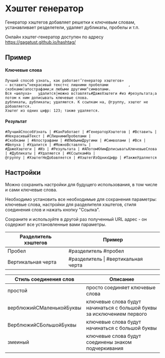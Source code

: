 # Хэштег генератор
Генератор хэштегов добавляет решетки к ключевым словам, устанавливает резделетели, удаляет дубликаты, пробелы и т.п.

Онлайн хэштег-генератор доступен по адресу https://gagatust.github.io/hashtag/

## Пример
#### Ключевые слова
```
Лучший способ узнать, как работает’генератор хэштегов» 
– вставить“некрасивый текст<с лишними пробелами         ,  скобками)апострафами;и любыми другими^символами.
Вся «шелуха»   удалится|можно вставлять#ДажеХэштеги #из #результата;а потом к ним дописывать ключевые слова.
дубликаты, дубликаты; удаляются. К ссылкам на, @группу, хэштег не добавляется.
Хэштег из одних цифр: 123; также удаляется.
```
#### Результат
```
#ЛучшийСпособУзнать | #КакРаботает | #ГенераторХэштегов | #Вставить | #НекрасивыйТекст | #СЛишнимиПробелами | 
#Скобками | #Апострафами | #ИЛюбымиДругими | #Символами | #Вся | #Шелуха | #Удалится | #МожноВставлять | 
#ДажеХэштеги | #Из | #Результата | #АПотомКНимДописыватьКлючевыеСлова | #Дубликаты | #Удаляются | #КСсылкамНа | 
@группу | #ХэштегНеДобавляется | #ХэштегИзОднихЦифр | #ТакжеУдаляется
```
## Настройки
Можно сохранить настройки для будущего использования, в том числе и сами ключевые слова.

Необходимо установить все необходимые для сохранения параметры: ключевые слова, настройки для разделителя хэштегов, стиля соединения слов и нажать кнопку "Ссылка". 

Сохраните и используйте в другой раз полученный URL адрес - он содержит все установленные вами параметры.

| Разделитель хэштегов | Пример                                  |
|----------------------|-----------------------------------------|
| Пробел               | #разделитель #пробел                    |
| Вертикальная черта   | #разделитель &#124; #вертикальная черта |

| Стиль соединения слов    | Описание                                                               |
|--------------------------|------------------------------------------------------------------------|
| простой                  | просто соединяет ключевые слова                                        |
| верблюжийСМаленькойБуквы | ключевые слова будут начинаться с большой буквы за исключением первого |
| ВерблюжийCБольшойБуквы   | ключевые слова будут начинаться с большой буквы                        |
| змеиный                  | ключевые слова будут соединены знаком подчеркивания                    |
